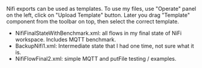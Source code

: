 Nifi exports can be used as templates. To use my files, use "Operate" panel on the left,
click on "Upload Template" button. Later you drag "Template" component from the toolbar
on top, then select the correct template.

* NifiFinalStateWithBenchmark.xml: all flows in my final state of NiFi workspace. Includes
MQTT benchmark.
* BackupNifi1.xml: Intermediate state that I had one time, not sure what it is.
* NifiFlowFinal2.xml: simple MQTT and putFile testing / examples.
